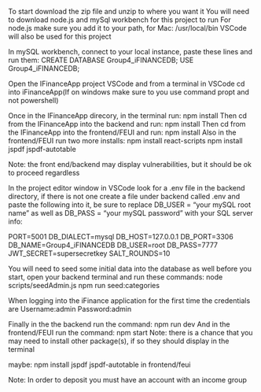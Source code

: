 
To start download the zip file and unzip to where you want it
You will need to download node.js and mySql workbench for this project to run
For node.js make sure you add it to your path, for Mac: /usr/local/bin
VSCode will also be used for this project

In mySQL workbench, connect to your local instance, paste these lines and run them:
CREATE DATABASE Group4_iFINANCEDB;
USE Group4_iFINANCEDB;

Open the IFinanceApp project VSCode and from a terminal in VSCode cd into iFinanceApp(If on windows make sure to you use command propt and not powershell)

Once in the IFinanceApp direcory, in the terminal run: npm install
Then cd from the IFinanceApp into the backend and run: npm install 
Then cd from the IFinanceApp into the frontend/FEUI and run: npm install
Also in the frontend/FEUI run two more installs:
npm install react-scripts
npm install jspdf jspdf-autotable

Note: the front end/backend may display vulnerabilities, but it should be ok to proceed regardless

In the project editor window in VSCode look for a .env file in the backend directory, if there is not one create a file under backend called .env and paste the following into it, be sure to replace DB_USER = “your mySQL root name” as well as DB_PASS = “your mySQL password” with your SQL server info:

PORT=5001 
DB_DIALECT=mysql 
DB_HOST=127.0.0.1 
DB_PORT=3306 
DB_NAME=Group4_iFINANCEDB 
DB_USER=root 
DB_PASS=7777 
JWT_SECRET=supersecretkey 
SALT_ROUNDS=10

You will need to seed some initial data into the database as well before you start, open your backend terminal and run these commands:
node scripts/seedAdmin.js
npm run seed:categories

When logging into the iFinance application for the first time the credentials are
Username:admin
Password:admin

Finally in the the backend run the command: npm run dev
And in the frontend/FEUI run the command: npm start
Note: there is a chance that you may need to install other package(s), if so they should display in the terminal

maybe:
npm install jspdf jspdf-autotable in frontend/feui

Note:
In order to deposit you must have an account with an income group